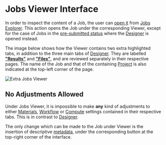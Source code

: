 # Jobs Viewer Interface

In order to inspect the content of a Job, the user can [open it](../../entities-general/actions/open-edit.md) from [Jobs Explorer](explorer.md). This action opens the Job under the corresponding Viewer, except for the case of Jobs in the [pre-submitted status](../status.md) where the [Designer](../../jobs-designer/overview.md) is opened instead.

The image below shows how the Viewer contains two extra highlighted tabs, in addition to the three main tabs of [Designer](../../jobs-designer/overview.md). They are labelled [**"Results"**](results-tab.md) and [**"Files"**](files-tab.md), and are reviewed separately in their respective pages. The name of the Job and that of the containing [Project](../projects.md) is also indicated at the top-left corner of the page.

![Extra Jobs Viewer](../../images/extra-jobs-viewer.png "Extra Jobs Viewer")

## No Adjustments Allowed

Under Jobs Viewer, it is impossible to make **any** kind of adjustments to either [Materials](../../jobs-designer/materials-tab.md), [Workflow](../../jobs-designer/workflow-tab.md) or [Compute](../../jobs-designer/compute-tab.md) settings contained in their respective tabs. This is in contrast to [Designer](../../jobs-designer/overview.md).

The only change which can be made to the Job under Viewer is the insertion of descriptive [metadata](../../entities-general/actions/metadata.md), under the corresponding button <i class="zmdi zmdi-info-outline"></i> at the top-right corner of the interface.
